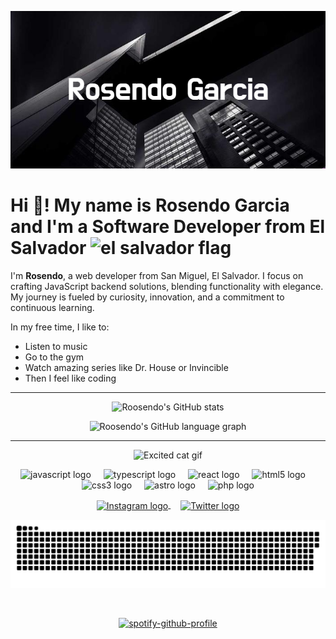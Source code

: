<div align="center">

  ![RosendoGarcia](Rosendo_Garcia.webp)
</div>

# Hi 👋! My name is Rosendo Garcia and I'm a Software Developer from El Salvador <img src="https://api.iconify.design/circle-flags:sv.svg?color=%23888888" alt="el salvador flag" />

I'm **Rosendo**, a web developer from San Miguel, El Salvador. I focus on crafting JavaScript backend solutions, blending functionality with elegance. My journey is fueled by curiosity, innovation, and a commitment to continuous learning.

In my free time, I like to:
  - Listen to music
  - Go to the gym
  - Watch amazing series like Dr. House or Invincible
  - Then I feel like coding

---

<div align="center">

  ![Roosendo's GitHub stats](https://github-readme-stats.vercel.app/api?username=Roosendo&show_icons=true&theme=dracula&hide_border=true&hide=stars)
  <br>

  ![Roosendo's GitHub language graph](https://github-readme-stats.vercel.app/api/top-langs?username=Roosendo&locale=en&hide_title=false&layout=compact&card_width=320&langs_count=5&theme=dracula&hide_border=true)
</div>

---

<div align="center">

  ![Excited cat gif](https://media.tenor.com/bWUeVRqW9-IAAAAi/fast-cat-cat-excited.gif)
</div>

<div align="center">
  <img src="https://cdn.jsdelivr.net/gh/devicons/devicon/icons/javascript/javascript-original.svg" height="30" alt="javascript logo" />
  <img width="12" />
  <img src="https://cdn.jsdelivr.net/gh/devicons/devicon/icons/typescript/typescript-original.svg" height="30" alt="typescript logo" />
  <img width="12" />
  <img src="https://cdn.jsdelivr.net/gh/devicons/devicon/icons/react/react-original.svg" height="30" alt="react logo" />
  <img width="12" />
  <img src="https://cdn.jsdelivr.net/gh/devicons/devicon/icons/html5/html5-original.svg" height="30" alt="html5 logo" />
  <img width="12" />
  <img src="https://cdn.jsdelivr.net/gh/devicons/devicon/icons/css3/css3-original.svg" height="30" alt="css3 logo" />
  <img width="12" />
  <img src="https://cdn.jsdelivr.net/gh/devicons/devicon/icons/astro/astro-original.svg" height="30" alt="astro logo" />
  <img width="12" />
  <img src="https://cdn.jsdelivr.net/gh/devicons/devicon/icons/php/php-original.svg" height="30" alt="php logo" />
</div>

<p align="center">
  <a href="https://instagram.com/callmerosendo" target="blank">
    <img align="center" src="https://upload.wikimedia.org/wikipedia/commons/e/e7/Instagram_logo_2016.svg" alt="Instagram logo" height="23px" width="23px" />
  </a>
  <span style="margin: 0 8px;"> </span>
  <a href="https://twitter.com/rooos_endo" target="blank">
    <img align="center" src="https://upload.wikimedia.org/wikipedia/commons/thumb/6/6f/Logo_of_Twitter.svg/2491px-Logo_of_Twitter.svg.png" alt="Twitter logo" height="23px" width="28px" />
  </a>
</p>

<div align="center">

  ![Snake animation](https://raw.githubusercontent.com/Roosendo/Roosendo/output/snake.svg)
</div>

<br />

<div align="center">

  [![spotify-github-profile](https://spotify-github-profile.vercel.app/api/view?uid=214bpc4dassvr4qto7epw4yiy&cover_image=true&theme=default&show_offline=false&background_color=121212&interchange=true&bar_color_cover=true)](https://spotify-github-profile.vercel.app/api/view?uid=214bpc4dassvr4qto7epw4yiy&redirect=true)
</div>
